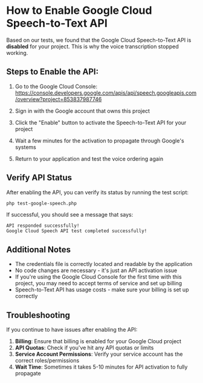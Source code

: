 # How to Enable Google Cloud Speech-to-Text API

Based on our tests, we found that the Google Cloud Speech-to-Text API is **disabled** for your project. This is why the voice transcription stopped working.

## Steps to Enable the API:

1. Go to the Google Cloud Console:
   https://console.developers.google.com/apis/api/speech.googleapis.com/overview?project=853837987746

2. Sign in with the Google account that owns this project

3. Click the "Enable" button to activate the Speech-to-Text API for your project

4. Wait a few minutes for the activation to propagate through Google's systems

5. Return to your application and test the voice ordering again

## Verify API Status

After enabling the API, you can verify its status by running the test script:

```bash
php test-google-speech.php
```

If successful, you should see a message that says:
```
API responded successfully!
Google Cloud Speech API test completed successfully!
```

## Additional Notes

- The credentials file is correctly located and readable by the application
- No code changes are necessary - it's just an API activation issue
- If you're using the Google Cloud Console for the first time with this project, you may need to accept terms of service and set up billing
- Speech-to-Text API has usage costs - make sure your billing is set up correctly

## Troubleshooting

If you continue to have issues after enabling the API:

1. **Billing**: Ensure that billing is enabled for your Google Cloud project
2. **API Quotas**: Check if you've hit any API quotas or limits
3. **Service Account Permissions**: Verify your service account has the correct roles/permissions
4. **Wait Time**: Sometimes it takes 5-10 minutes for API activation to fully propagate 